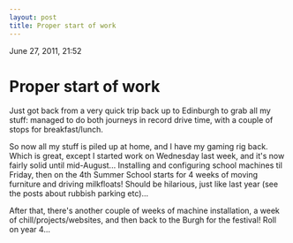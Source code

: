```yaml
---
layout: post
title: Proper start of work
---
```


June 27, 2011, 21:52

# Proper start of work #

Just got back from a very quick trip back up to Edinburgh to grab all my stuff: managed to do both journeys in record drive time, with a couple of stops for breakfast/lunch.

So now all my stuff is piled up at home, and I have my gaming rig back. Which is great, except I started work on Wednesday last week, and it's now fairly solid until mid-August... Installing and configuring school machines til Friday, then on the 4th Summer School starts for 4 weeks of moving furniture and driving milkfloats! Should be hilarious, just like last year (see the posts about rubbish parking etc)...

After that, there's another couple of weeks of machine installation, a week of chill/projects/websites, and then back to the Burgh for the festival! Roll on year 4...
